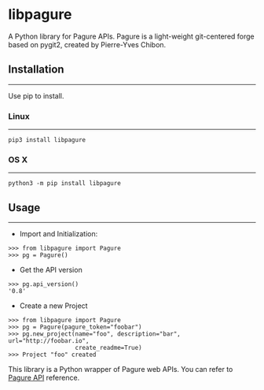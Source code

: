 # libpagure

A Python library for Pagure APIs. Pagure is a light-weight git-centered forge based on pygit2, created by Pierre-Yves Chibon.

## Installation
---

Use pip to install.

### Linux
---

```
pip3 install libpagure
```

### OS X
---

```
python3 -m pip install libpagure
```

## Usage
---
* Import and Initialization:
```
>>> from libpagure import Pagure
>>> pg = Pagure()
```

* Get the API version
```
>>> pg.api_version()
'0.8'
```

* Create a new Project
```
>>> from libpagure import Pagure
>>> pg = Pagure(pagure_token="foobar")
>>> pg.new_project(name="foo", description="bar", url="http://foobar.io",
                   create_readme=True)
>>> Project "foo" created
```

This library is a Python wrapper of Pagure web APIs.
You can refer to [Pagure API](https://pagure.io/api/0/) reference.
